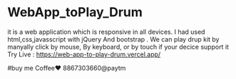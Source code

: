 # WebApp_toPlay_Drum
it is a web application which is responsive in all devices. I had used html,css,javasscript with jQuery And bootstrap .
We can play drup kit by manyally click by mouse, By keyboard, or by touch if your decice support it
Try Live : https://web-app-to-play-drum.vercel.app/

#buy me Coffee❤️ 8867303660@paytm

